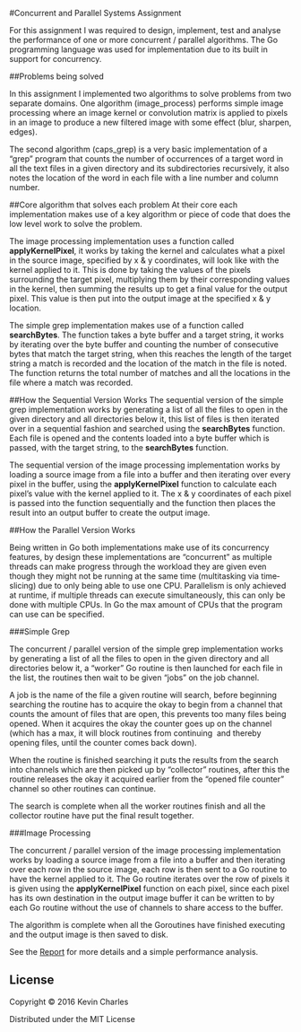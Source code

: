 #Concurrent and Parallel Systems Assignment

For this assignment I was required to design, implement, test and analyse the performance of one or more concurrent / parallel algorithms. The Go programming language was used for implementation due to its built in support for concurrency.

##Problems being solved

In this assignment I implemented two algorithms to solve problems from two separate domains. One algorithm (image_process) performs simple image processing where an image kernel or convolution matrix is applied to pixels in an image to produce a new filtered image with some effect (blur, sharpen, edges). 

The second algorithm (caps_grep) is a very basic implementation of a “grep” program that counts the number of occurrences of a target word in all the text files in a given directory and its subdirectories recursively, it also notes the location of the word in each file with a line number and column number. 

##Core algorithm that solves each problem
At their core each implementation makes use of a key algorithm or piece of code that does the low level work to solve the problem. 

The image processing implementation uses a function called **applyKernelPixel**, it works by taking the kernel and calculates what a pixel in the source image, specified by x & y coordinates, will look like with the kernel applied to it. This is done by taking the values of the pixels surrounding the target pixel, multiplying them by their corresponding values in the kernel, then summing the results up to get a final value for the output pixel. This value is then put into the output image at the specified x & y location. 

The simple grep implementation makes use of a function called **searchBytes**. The function takes a byte buffer and a target string, it works by iterating over the byte buffer and counting the number of consecutive bytes that match the target string, when this reaches the length of the target string a match is recorded and the location of the match in the file is noted. The function returns the total number of matches and all the locations in the file where a match was recorded. 

##How the Sequential Version Works 
The sequential version of the simple grep implementation works by generating a list of all the files to open in the given directory and all directories below it, this list of files is then iterated over in a sequential fashion and searched using the **searchBytes** function. Each file is opened and the contents loaded into a byte buffer which is passed, with the target string, to the **searchBytes** function. 

The sequential version of the image processing implementation works by loading a source image from a file into a buffer and then iterating over every pixel in the buffer, using the **applyKernelPixel** function to calculate each pixel’s value with the kernel applied to it. The x & y coordinates of each pixel is passed into the function sequentially and the function then places the result into an output buffer to create the output image. 

##How the Parallel Version Works

Being written in Go both implementations make use of its concurrency features, by design these implementations are “concurrent” as multiple threads can make progress through the workload they are given even though they might not be running at the same time (multitasking via time­slicing) due to only being able to use one CPU. Parallelism is only achieved at run­time, if multiple threads can execute simultaneously, this can only be done with multiple CPUs. In Go the max amount of CPUs that the program can use can be specified.

###Simple Grep

The concurrent / parallel version of the simple grep implementation works by generating a list of all the files to open in the given directory and all directories below it, a “worker” Go routine is then launched for each file in the list, the routines then wait to be given “jobs” on the job channel. 

A job is the name of the file a given routine will search, before beginning searching the routine has to acquire the okay to begin from a channel that counts the amount of files that are open, this prevents too many files being opened. When it acquires the okay the counter goes up on the channel (which has a max, it will block routines from continuing ­ and thereby opening files, until the counter comes back down).

When the routine is finished searching it puts the results from the search into channels which are then picked up by “collector” routines, after this the routine releases the okay it acquired earlier from the “opened file counter” channel so other routines can continue. 

The search is complete when all the worker routines finish and all the collector routine have put the final result together. 

###Image Processing

The concurrent / parallel version of the image processing implementation works by loading a source image from a file into a buffer and then iterating over each row in the source image, each row is then sent to a Go routine to have the kernel applied to it. The Go routine iterates over the row of pixels it is given using the **applyKernelPixel** function on each pixel, since each pixel has its own destination in the output image buffer it can be written to by each Go routine without the use of channels to share access to the buffer.

The algorithm is complete when all the Goroutines have finished executing and the output image is then saved to disk.

See the [Report](https://github.com/kevinchar93/University_CAPS_Assignment/blob/master/CAPS_AssignmentReport_KevinCharles.pdf) for more details and a simple performance analysis.

## License

Copyright © 2016 Kevin Charles

Distributed under the MIT License
